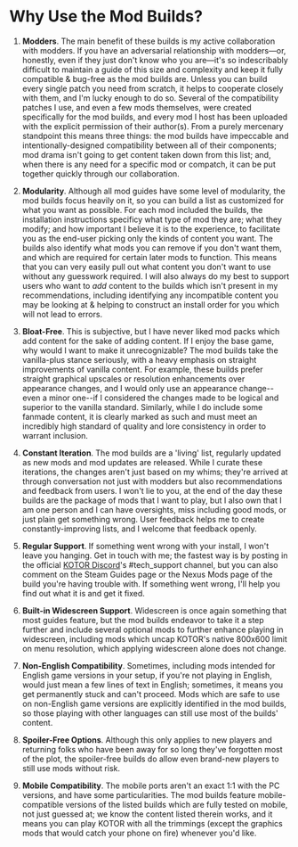 # Why Use the Mod Builds?

1. **Modders**. The main benefit of these builds is my active collaboration with modders. If you have an adversarial relationship with modders—or, honestly, even if they just don't know who you are—it's so indescribably difficult to maintain a guide of this size and complexity and keep it fully compatible & bug-free as the mod builds are. Unless you can build every single patch you need from scratch, it helps to cooperate closely with them, and I'm lucky enough to do so. Several of the compatibility patches I use, and even a few mods themselves, were created specifically for the mod builds, and every mod I host has been uploaded with the explicit permission of their author(s). From a purely mercenary standpoint this means three things: the mod builds have impeccable and intentionally-designed compatibility between all of their components; mod drama isn't going to get content taken down from this list; and, when there is any need for a specific mod or compatch, it can be put together quickly through our collaboration.

2. **Modularity**. Although all mod guides have some level of modularity, the mod builds focus heavily on it, so you can build a list as customized for what you want as possible. For each mod included the builds, the installation instructions specificy what type of mod they are; what they modify; and how important I believe it is to the experience, to facilitate you as the end-user picking only the kinds of content you want. The builds also identify what mods you can remove if you don't want them, and which are required for certain later mods to function. This means that you can very easily pull out what content you don't want to use without any guesswork required. I will also always do my best to support users who want to *add* content to the builds which isn't present in my recommendations, including identifying any incompatible content you may be looking at & helping to construct an install order for you which will not lead to errors.

3. **Bloat-Free**. This is subjective, but I have never liked mod packs which add content for the sake of adding content. If I enjoy the base game, why would I want to make it unrecognizable? The mod builds take the vanilla-plus stance seriously, with a heavy emphasis on straight improvements of vanilla content. For example, these builds prefer straight graphical upscales or resolution enhancements over appearance changes, and I would only use an appearance change--even a minor one--if I considered the changes made to be logical and superior to the vanilla standard. Similarly, while I do include some fanmade content, it is clearly marked as such and must meet an incredibly high standard of quality and lore consistency in order to warrant inclusion.

4. **Constant Iteration**. The mod builds are a 'living' list, regularly updated as new mods and mod updates are released. While I curate these iterations, the changes aren't just based on my whims; they're arrived at through conversation not just with modders but also recommendations and feedback from users. I won't lie to you, at the end of the day these builds are the package of mods that I want to play, but I also own that I am one person and I can have oversights, miss including good mods, or just plain get something wrong. User feedback helps me to create constantly-improving lists, and I welcome that feedback openly.

5. **Regular Support**. If something went wrong with your install, I won't leave you hanging. Get in touch with me; the fastest way is by posting in the official [KOTOR Discord](https://discord.gg/kotor)'s #tech_support channel, but you can also comment on the Steam Guides page or the Nexus Mods page of the build you're having trouble with. If something went wrong, I'll help you find out what it is and get it fixed.

6. **Built-in Widescreen Support**. Widescreen is once again something that most guides feature, but the mod builds endeavor to take it a step further and include several optional mods to further enhance playing in widescreen, including mods which uncap KOTOR's native 800x600 limit on menu resolution, which applying widescreen alone does not change.

7. **Non-English Compatibility**. Sometimes, including mods intended for English game versions in your setup, if you're not playing in English, would just mean a few lines of text in English; sometimes, it means you get permanently stuck and can't proceed. Mods which are safe to use on non-English game versions are explicitly identified in the mod builds, so those playing with other languages can still use most of the builds' content.

9. **Spoiler-Free Options**. Although this only applies to new players and returning folks who have been away for so long they've forgotten most of the plot, the spoiler-free builds do allow even brand-new players to still use mods without risk.

10. **Mobile Compatibility**. The mobile ports aren't an exact 1:1 with the PC versions, and have some particularities. The mod builds feature mobile-compatible versions of the listed builds which are fully tested on mobile, not just guessed at; we know the content listed therein works, and it means you can play KOTOR with all the trimmings (except the graphics mods that would catch your phone on fire) whenever you'd like.
